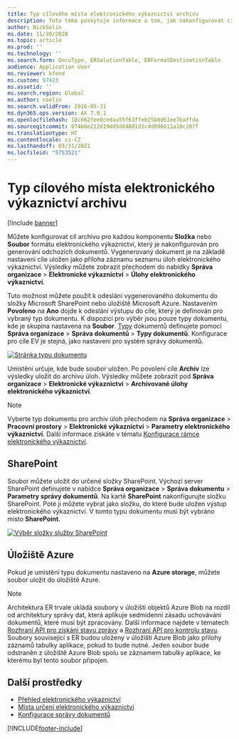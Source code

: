 ```yaml
---
title: Typ cílového místa elektronického výkaznictví archivu
description: Toto téma poskytuje informace o tom, jak nakonfigurovat cíl archivu pro každou SLOŽKU nebo SOUBOR ve formátu elektronického výkaznictví (ER).
author: NickSelin
ms.date: 11/30/2020
ms.topic: article
ms.prod: ''
ms.technology: ''
ms.search.form: DocuType, ERSolutionTable, ERFormatDestinationTable
audience: Application User
ms.reviewer: kfend
ms.custom: 97423
ms.assetid: ''
ms.search.region: Global
ms.author: nselin
ms.search.validFrom: 2016-05-31
ms.dyn365.ops.version: AX 7.0.1
ms.openlocfilehash: 18c662fee0cedaa55f63ffeb25b0d61ee7baffda
ms.sourcegitcommit: 074b6e212d19dd5d84881d1cdd096611a18c207f
ms.translationtype: HT
ms.contentlocale: cs-CZ
ms.lasthandoff: 03/31/2021
ms.locfileid: "5753521"
---
```

# <a name="archive-er-destination-type"></a>Typ cílového místa elektronického výkaznictví archivu

[!include [banner](../includes/banner.md)]

Můžete konfigurovat cíl archivu pro každou komponentu **Složka** nebo **Soubor** formátu elektronického výkaznictví, který je nakonfigurován pro generování odchozích dokumentů. Vygenerovaný dokument je na základě nastavení cíle uložen jako příloha záznamu seznamu úloh elektronického výkaznictví. Výsledky můžete zobrazit přechodem do nabídky **Správa organizace** \> **Elektronické výkaznictví** \> **Úlohy elektronického výkaznictví**.

Tuto možnost můžete použít k odeslání vygenerovaného dokumentu do složky Microsoft SharePoint nebo úložiště Microsoft Azure. Nastavením **Povoleno** na **Ano** dojde k odeslání výstupu do cíle, který je definován pro vybraný typ dokumentu. K dispozici pro výběr jsou pouze typy dokumentu, kde je skupina nastavena na **Soubor**. [Typy](https://docs.microsoft.com/dynamics365/fin-ops-core/fin-ops/organization-administration/configure-document-management#configure-document-types) dokumentů definujete pomocí **Správa organizace** \> **Správa dokumentů** \> **Typy dokumentů**. Konfigurace pro cíle EV je stejná, jako nastavení pro systém správy dokumentů.

[![Stránka typu dokumentu](./media/ER_Destinations-SharePointDocuType.png)](./media/ER_Destinations-SharePointDocuType.png)

Umístění určuje, kde bude soubor uložen. Po povolení cíle **Archiv** lze výsledky uložit do archivu úloh. Výsledky můžete zobrazit pod **Správa organizace** \> **Elektronické výkaznictví** \> **Archivované úlohy elektronického výkaznictví**.

> [!NOTE]
> Vyberte typ dokumentu pro archiv úloh přechodem na **Správa organizace** \> **Pracovní prostory** \> **Elektronické výkaznictví** \> **Parametry elektronického výkaznictví**. Další informace získáte v tématu [Konfigurace rámce elektronického výkaznictví](electronic-reporting-er-configure-parameters.md#prerequisites-for-er-setup).

## <a name="sharepoint"></a>SharePoint

Soubor můžete uložit do určené složky SharePoint. Výchozí server SharePoint definujete v nabídce **Správa organizace** \> **Správa dokumentu** \> **Parametry správy dokumentů**. Na kartě **SharePoint** nakonfigurujte složku SharePoint. Poté ji můžete vybrat jako složku, do které bude uložen výstup elektronického výkaznictví. V tomto typu dokumentu musí být vybráno místo **SharePoint**.

[![Výběr složky služby SharePoint](./media/ER_Destinations-SharePointDocuTypeLocation.png)](./media/ER_Destinations-SharePointDocuTypeLocation.png)

## <a name="azure-storage"></a>Úložiště Azure

Pokud je umístění typu dokumentu nastaveno na **Azure storage**, můžete soubor uložit do úložiště Azure.

> [!NOTE] 
> Architektura ER trvale ukládá soubory v úložišti objektů Azure Blob na rozdíl od architektury správy dat, která aplikuje sedmidenní zásadu uchovávání dokumentů, které musí být zpracovány. Další informace najdete v tématech [Rozhraní API pro získání stavu zprávy](../data-entities/recurring-integrations.md#api-for-getting-message-status) a [Rozhraní API pro kontrolu stavu](../data-entities/data-management-api.md#status-check-api). Soubory související s ER budou uloženy v úložišti Azure Blob jako přílohy záznamů tabulky aplikace, pokud to bude nutné. Jeden soubor bude odstraněn z úložiště Azure Blob spolu se záznamem tabulky aplikace, ke kterému byl tento soubor připojen.

## <a name="additional-resources"></a>Další prostředky

- [Přehled elektronického výkaznictví](general-electronic-reporting.md)
- [Místa určení elektronického výkaznictví](electronic-reporting-destinations.md)
- [Konfigurace správy dokumentů](../../fin-ops/organization-administration/configure-document-management.md)


[!INCLUDE[footer-include](../../../includes/footer-banner.md)]